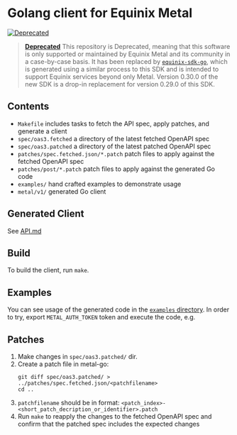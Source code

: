 # Golang client for Equinix Metal

[![Deprecated](https://img.shields.io/badge/Stability-Deprecated-red.svg)](https://github.com/equinix-labs/equinix-labs/blob/main/uniform-standards.md)

> **[Deprecated](https://github.com/equinix-labs/equinix-labs/blob/main/deprecated-statement.md)** This repository is Deprecated, meaning that this software is only supported or maintained by Equinix Metal and its community in a case-by-case basis.  It has been replaced by [`equinix-sdk-go`](https://github.com/equinix/equinix-sdk-go), which is generated using a similar process to this SDK and is intended to support Equinix services beyond only Metal.  Version 0.30.0 of the new SDK is a drop-in replacement for version 0.29.0 of this SDK.

## Contents

- `Makefile` includes tasks to fetch the API spec, apply patches, and generate a client
- `spec/oas3.fetched` a directory of the latest fetched OpenAPI spec
- `spec/oas3.patched` a directory of the latest patched OpenAPI spec
- `patches/spec.fetched.json/*.patch` patch files to apply against the fetched OpenAPI spec
- `patches/post/*.patch` patch files to apply against the generated Go code
- `examples/` hand crafted examples to demonstrate usage
- `metal/v1/` generated Go client

## Generated Client

See [API.md](API.md)

## Build

To build the client, run `make`.

## Examples

You can see usage of the generated code in the [`examples` directory](https://github.com/equinix-labs/metal-go/tree/main/examples). In order to try, export `METAL_AUTH_TOKEN` token and execute the code, e.g.

## Patches

1. Make changes in ``spec/oas3.patched/`` dir.
2. Create a patch file in metal-go:
   ```
   git diff spec/oas3.patched/ > ../patches/spec.fetched.json/<patchfilename>
   cd ..
   ```
3. ``patchfilename`` should be in format: ``<patch_index>-<short_patch_decription_or_identifier>.patch``
4. Run ``make`` to reapply the changes to the fetched OpenAPI spec and confirm that the patched spec includes the expected changes


